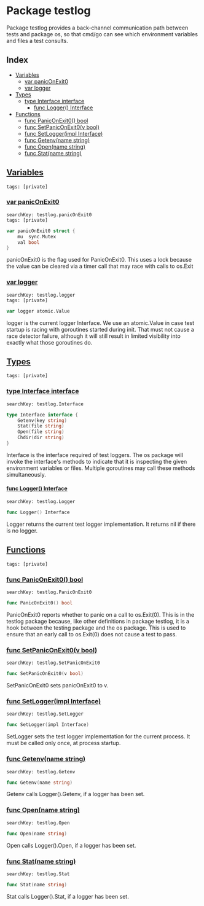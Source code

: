 # Package testlog

Package testlog provides a back-channel communication path between tests and package os, so that cmd/go can see which environment variables and files a test consults. 

## Index

* [Variables](#var)
    * [var panicOnExit0](#panicOnExit0)
    * [var logger](#logger)
* [Types](#type)
    * [type Interface interface](#Interface)
        * [func Logger() Interface](#Logger)
* [Functions](#func)
    * [func PanicOnExit0() bool](#PanicOnExit0)
    * [func SetPanicOnExit0(v bool)](#SetPanicOnExit0)
    * [func SetLogger(impl Interface)](#SetLogger)
    * [func Getenv(name string)](#Getenv)
    * [func Open(name string)](#Open)
    * [func Stat(name string)](#Stat)


## <a id="var" href="#var">Variables</a>

```
tags: [private]
```

### <a id="panicOnExit0" href="#panicOnExit0">var panicOnExit0</a>

```
searchKey: testlog.panicOnExit0
tags: [private]
```

```Go
var panicOnExit0 struct {
	mu  sync.Mutex
	val bool
}
```

panicOnExit0 is the flag used for PanicOnExit0. This uses a lock because the value can be cleared via a timer call that may race with calls to os.Exit 

### <a id="logger" href="#logger">var logger</a>

```
searchKey: testlog.logger
tags: [private]
```

```Go
var logger atomic.Value
```

logger is the current logger Interface. We use an atomic.Value in case test startup is racing with goroutines started during init. That must not cause a race detector failure, although it will still result in limited visibility into exactly what those goroutines do. 

## <a id="type" href="#type">Types</a>

```
tags: [private]
```

### <a id="Interface" href="#Interface">type Interface interface</a>

```
searchKey: testlog.Interface
```

```Go
type Interface interface {
	Getenv(key string)
	Stat(file string)
	Open(file string)
	Chdir(dir string)
}
```

Interface is the interface required of test loggers. The os package will invoke the interface's methods to indicate that it is inspecting the given environment variables or files. Multiple goroutines may call these methods simultaneously. 

#### <a id="Logger" href="#Logger">func Logger() Interface</a>

```
searchKey: testlog.Logger
```

```Go
func Logger() Interface
```

Logger returns the current test logger implementation. It returns nil if there is no logger. 

## <a id="func" href="#func">Functions</a>

```
tags: [private]
```

### <a id="PanicOnExit0" href="#PanicOnExit0">func PanicOnExit0() bool</a>

```
searchKey: testlog.PanicOnExit0
```

```Go
func PanicOnExit0() bool
```

PanicOnExit0 reports whether to panic on a call to os.Exit(0). This is in the testlog package because, like other definitions in package testlog, it is a hook between the testing package and the os package. This is used to ensure that an early call to os.Exit(0) does not cause a test to pass. 

### <a id="SetPanicOnExit0" href="#SetPanicOnExit0">func SetPanicOnExit0(v bool)</a>

```
searchKey: testlog.SetPanicOnExit0
```

```Go
func SetPanicOnExit0(v bool)
```

SetPanicOnExit0 sets panicOnExit0 to v. 

### <a id="SetLogger" href="#SetLogger">func SetLogger(impl Interface)</a>

```
searchKey: testlog.SetLogger
```

```Go
func SetLogger(impl Interface)
```

SetLogger sets the test logger implementation for the current process. It must be called only once, at process startup. 

### <a id="Getenv" href="#Getenv">func Getenv(name string)</a>

```
searchKey: testlog.Getenv
```

```Go
func Getenv(name string)
```

Getenv calls Logger().Getenv, if a logger has been set. 

### <a id="Open" href="#Open">func Open(name string)</a>

```
searchKey: testlog.Open
```

```Go
func Open(name string)
```

Open calls Logger().Open, if a logger has been set. 

### <a id="Stat" href="#Stat">func Stat(name string)</a>

```
searchKey: testlog.Stat
```

```Go
func Stat(name string)
```

Stat calls Logger().Stat, if a logger has been set. 

